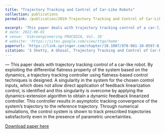 ```yaml
---
title: "Trajectory Tracking and Control of Car-Like Robots"
collection: publications
permalink: /publication/2019-Trajectory Tracking and Control of Car-Like Robots

excerpt: 'This paper deals with trajectory tracking control of a car-like robot. By exploiting the differential flatness property of the system based on the dynamics, a trajectory tracking controller using flatness-based control techniques is designed. A singularity in the system for the chosen control inputs, which does not allow direct application of feedback linearization control, is identified and this singularity is overcome by applying the dynamics-extension algorithm to obtain a dynamic feedback linearized controller.'
# date: 2022-06-01
# venue: 'Vibroengineering PROCEDIA, Vol. 26'
# website: 'https://sites.google.com/view/ttgo/home'
paperurl: 'https://link.springer.com/chapter/10.1007/978-981-10-8597-0_65'
citation: 'S Shetty, A Ghosal, Trajectory Tracking and Control of Car-Like Robots, 2019 Machines, Mechanism and Robotics pp 759-767'
---
```

— This paper deals with trajectory tracking control of a car-like robot. By exploiting the differential flatness property of the system based on the dynamics, a trajectory tracking controller using flatness-based control techniques is designed. A singularity in the system for the chosen control inputs, which does not allow direct application of feedback linearization control, is identified and this singularity is overcome by applying the dynamics-extension algorithm to obtain a dynamic feedback linearized controller. This controller results in asymptotic tracking convergence of the system’s trajectory to the reference trajectory. Through numerical simulations, the control system is shown to track prescribed trajectories satisfactorily even in the presence of parametric uncertainties.

[Download paper here](https://github.com/SuhanNShetty/SuhanNShetty.github.io/files/pdf/2019_Car.pdf)

<!-- Recommended citation: 

**Cite as**: 

Ma, J., Shang, P., Lu, C., Meraghni, S., Benaggoune, K., Zuluaga, J., Zerhouni, N., Devalland, C. and Al Masry, Z., 2019. A portable breast cancer detection system based on smartphone with infrared camera. Vibroengineering PROCEDIA, 26, pp.57-63.
{: .notice}


- BibTeX:

<pre>
@article{ma2019portable,
  title={A portable breast cancer detection system based on smartphone with infrared camera},
  author={Ma, Jian and Shang, Pengchao and Lu, Chen and Meraghni, Safa and Benaggoune, Khaled and Zuluaga, Juan and Zerhouni, Noureddine and Devalland, Christine and Al Masry, Zeina},
  journal={Vibroengineering PROCEDIA},
  volume={26},
  pages={57--63},
  year={2019},
  publisher={JVE International Ltd.}
}
</pre> -->